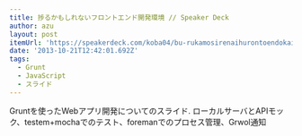 ```yaml
---
title: 捗るかもしれないフロントエンド開発環境 // Speaker Deck
author: azu
layout: post
itemUrl: 'https://speakerdeck.com/koba04/bu-rukamosirenaihurontoendokai-fa-huan-jing'
date: '2013-10-21T12:42:01.692Z'
tags:
  - Grunt
  - JavaScript
  - スライド
---
```

Gruntを使ったWebアプリ開発についてのスライド.
ローカルサーバとAPIモック、testem+mochaでのテスト、foremanでのプロセス管理、Grwol通知
